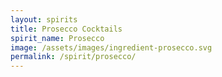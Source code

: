 ```yaml
---
layout: spirits
title: Prosecco Cocktails
spirit_name: Prosecco
image: /assets/images/ingredient-prosecco.svg
permalink: /spirit/prosecco/
---
```


